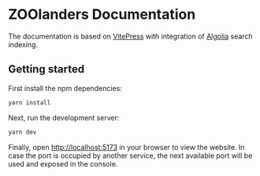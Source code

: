 # ZOOlanders Documentation

The documentation is based on [VitePress](https://vitepress.dev) with integration of [Algolia](https://www.algolia.com) search indexing.

## Getting started

First install the npm dependencies:

```bash
yarn install
```

Next, run the development server:

```bash
yarn dev
```

Finally, open [http://localhost:5173](http://localhost:5173) in your browser to view the website. In case the port is occupied by another service, the next available port will be used and exposed in the console.
